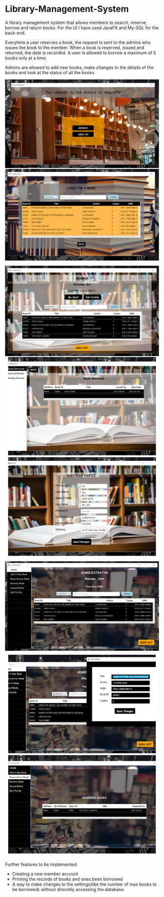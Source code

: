 # Library-Management-System

A library management system that allows members to search, reserve, borrow and return books. For the UI I have used JavaFX and My-SQL for the back-end.


Everytime a user reserves a book, the request is sent to the admins who issues the book to the member. When a book is reserved, issued and returned, the date is recorded.
A user is allowed to borrow a maximum of 5 books only at a time.


Admins are allowed to add new books, make changes to the details of the books and look at the status of all the books.

![alt text](https://github.com/amateur-coder-1002/Library-Management-System/blob/main/Screenshots/WelcomeScene.png)
![alt text](https://github.com/amateur-coder-1002/Library-Management-System/blob/main/Screenshots/SearchScene.png)


![alt text](https://github.com/amateur-coder-1002/Library-Management-System/blob/main/Screenshots/MemberPage.png)
![alt text](https://github.com/amateur-coder-1002/Library-Management-System/blob/main/Screenshots/Member_collage.jpg)


![alt text](https://github.com/amateur-coder-1002/Library-Management-System/blob/main/Screenshots/AdminPage.png)
![alt text](https://github.com/amateur-coder-1002/Library-Management-System/blob/main/Screenshots/Admin_collage.jpg)


Further features to be implemented:
- Creating a new member account
- Printing the records of books and ones been borrowed
- A way to make changes to the settings(like the number of max books to be borrowed) without direcetly accessing the database.
